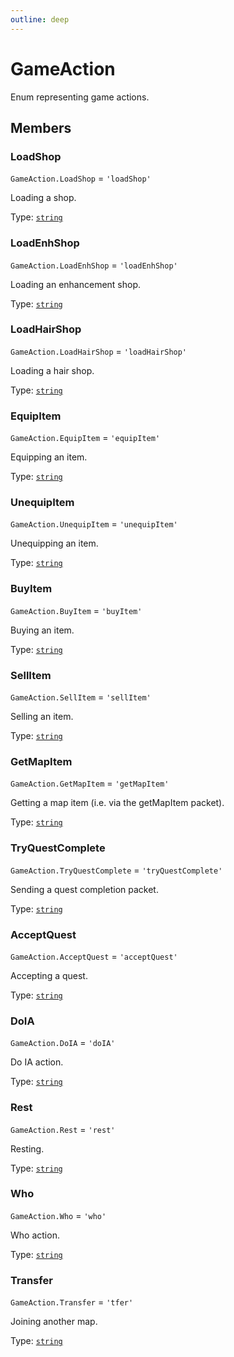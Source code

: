 ```yaml
---
outline: deep
---
```



# GameAction

Enum representing game actions.


## Members
### LoadShop
`GameAction.LoadShop` = `'loadShop'`

Loading a shop.

Type: <code><a href="https://developer.mozilla.org/en-us/docs/web/javascript/reference/global_objects/string">string</a></code>
### LoadEnhShop
`GameAction.LoadEnhShop` = `'loadEnhShop'`

Loading an enhancement shop.

Type: <code><a href="https://developer.mozilla.org/en-us/docs/web/javascript/reference/global_objects/string">string</a></code>
### LoadHairShop
`GameAction.LoadHairShop` = `'loadHairShop'`

Loading a hair shop.

Type: <code><a href="https://developer.mozilla.org/en-us/docs/web/javascript/reference/global_objects/string">string</a></code>
### EquipItem
`GameAction.EquipItem` = `'equipItem'`

Equipping an item.

Type: <code><a href="https://developer.mozilla.org/en-us/docs/web/javascript/reference/global_objects/string">string</a></code>
### UnequipItem
`GameAction.UnequipItem` = `'unequipItem'`

Unequipping an item.

Type: <code><a href="https://developer.mozilla.org/en-us/docs/web/javascript/reference/global_objects/string">string</a></code>
### BuyItem
`GameAction.BuyItem` = `'buyItem'`

Buying an item.

Type: <code><a href="https://developer.mozilla.org/en-us/docs/web/javascript/reference/global_objects/string">string</a></code>
### SellItem
`GameAction.SellItem` = `'sellItem'`

Selling an item.

Type: <code><a href="https://developer.mozilla.org/en-us/docs/web/javascript/reference/global_objects/string">string</a></code>
### GetMapItem
`GameAction.GetMapItem` = `'getMapItem'`

Getting a map item (i.e. via the getMapItem packet).

Type: <code><a href="https://developer.mozilla.org/en-us/docs/web/javascript/reference/global_objects/string">string</a></code>
### TryQuestComplete
`GameAction.TryQuestComplete` = `'tryQuestComplete'`

Sending a quest completion packet.

Type: <code><a href="https://developer.mozilla.org/en-us/docs/web/javascript/reference/global_objects/string">string</a></code>
### AcceptQuest
`GameAction.AcceptQuest` = `'acceptQuest'`

Accepting a quest.

Type: <code><a href="https://developer.mozilla.org/en-us/docs/web/javascript/reference/global_objects/string">string</a></code>
### DoIA
`GameAction.DoIA` = `'doIA'`

Do IA action.

Type: <code><a href="https://developer.mozilla.org/en-us/docs/web/javascript/reference/global_objects/string">string</a></code>
### Rest
`GameAction.Rest` = `'rest'`

Resting.

Type: <code><a href="https://developer.mozilla.org/en-us/docs/web/javascript/reference/global_objects/string">string</a></code>
### Who
`GameAction.Who` = `'who'`

Who action.

Type: <code><a href="https://developer.mozilla.org/en-us/docs/web/javascript/reference/global_objects/string">string</a></code>
### Transfer
`GameAction.Transfer` = `'tfer'`

Joining another map.

Type: <code><a href="https://developer.mozilla.org/en-us/docs/web/javascript/reference/global_objects/string">string</a></code>